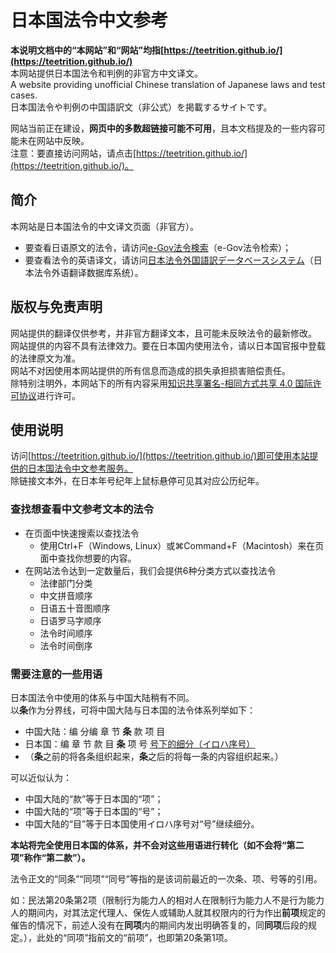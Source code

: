 # 日本国法令中文参考
**本说明文档中的“本网站”和“网站”均指[https://teetrition.github.io/](https://teetrition.github.io/)**  
本网站提供日本国法令和判例的非官方中文译文。  
A website providing unofficial Chinese translation of Japanese laws and test cases.  
日本国法令や判例の中国語訳文（非公式）を掲載するサイトです。  

网站当前正在建设，**网页中的多数超链接可能不可用**，且本文档提及的一些内容可能未在网站中反映。  
注意：要直接访问网站，请点击[https://teetrition.github.io/](https://teetrition.github.io/)。

## 简介
本网站是日本国法令的中文译文页面（非官方）。  
* 要查看日语原文的法令，请访问[e-Gov法令検索](https://elaws.e-gov.go.jp/search/elawsSearch/elaws_search/lsg0100/)（e-Gov法令检索）；
* 要查看法令的英语译文，请访问[日本法令外国語訳データベースシステム](http://www.japaneselawtranslation.go.jp/law/?re=01)（日本法令外语翻译数据库系统）。

## 版权与免责声明
网站提供的翻译仅供参考，并非官方翻译文本，且可能未反映法令的最新修改。  
网站提供的内容不具有法律效力。要在日本国内使用法令，请以日本国官报中登载的法律原文为准。  
网站不对因使用本网站提供的所有信息而造成的损失承担损害赔偿责任。  
除特别注明外，本网站下的所有内容采用[知识共享署名-相同方式共享 4.0 国际许可协议](http://creativecommons.org/licenses/by-sa/4.0/)进行许可。

## 使用说明
访问[https://teetrition.github.io/](https://teetrition.github.io/)即可使用本站提供的日本国法令中文参考服务。  
除链接文本外，在日本年号纪年上鼠标悬停可见其对应公历纪年。

### 查找想查看中文参考文本的法令
* 在页面中快速搜索以查找法令
   * 使用Ctrl+F（Windows, Linux）或⌘Command+F（Macintosh）来在页面中查找你想要的内容。
* 在网站法令达到一定数量后，我们会提供6种分类方式以查找法令
   * 法律部门分类
   * 中文拼音顺序
   * 日语五十音图顺序
   * 日语罗马字顺序
   * 法令时间顺序
   * 法令时间倒序

### 需要注意的一些用语
日本国法令中使用的体系与中国大陆稍有不同。  
以**条**作为分界线，可将中国大陆与日本国的法令体系列举如下：
* 中国大陆：编 分编 章 节 **条** 款 项 目
* 日本国：编 章 节 款 目 **条** 项 号 <u>号下的细分（イロハ序号）</u>
* （**条**之前的将各条组织起来，**条**之后的将每一条的内容组织起来。）  

可以近似认为：  
* 中国大陆的“款”等于日本国的“项”；
* 中国大陆的“项”等于日本国的“号”；
* 中国大陆的“目”等于日本国使用イロハ序号对“号”继续细分。

**本站将完全使用日本国的体系，并不会对这些用语进行转化（如不会将“第二项”称作“第二款”）。**

法令正文的“同条”“同项”“同号”等指的是该词前最近的一次条、项、号等的引用。

如：民法第20条第2项（限制行为能力人的相对人在限制行为能力人不是行为能力人的期间内，对其法定代理人、保佐人或辅助人就其权限内的行为作出**前项**规定的催告的情况下，前述人没有在**同项**内的期间内发出明确答复的，同**同项**后段的规定。），此处的“同项”指前文的“前项”，也即第20条第1项。
